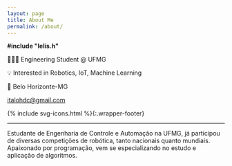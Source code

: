 ```yaml
---
layout: page
title: About Me
permalink: /about/
---
```


**\#include "lelis.h"**

👨🏻‍💻 Engineering Student @ UFMG

💡 Interested in Robotics, IoT, Machine Learning

📍 Belo Horizonte-MG

[italohdc@gmail.com](mailto:italohdc@gmail.com)

{% include svg-icons.html %}{:.wrapper-footer}

---

Estudante de Engenharia de Controle e Automação na UFMG, já participou de diversas competições de robótica, tanto nacionais quanto mundiais. Apaixonado por programação, vem se especializando no estudo e aplicação de algoritmos.
